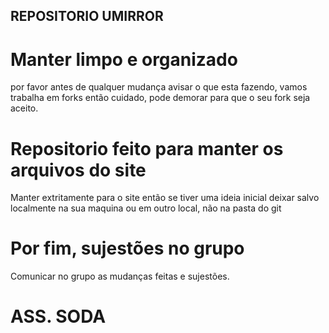 ## REPOSITORIO UMIRROR

# Manter limpo e organizado

por favor antes de qualquer mudança avisar o que esta fazendo,
vamos trabalha em forks então cuidado, pode demorar para que o seu
fork seja aceito.

# Repositorio feito para manter os arquivos do site

Manter extritamente para o site então se tiver uma ideia inicial
deixar salvo localmente na sua maquina ou em outro local, não na pasta
do git

# Por fim, sujestões no grupo

Comunicar no grupo as mudanças feitas e sujestões. 

# ASS. SODA